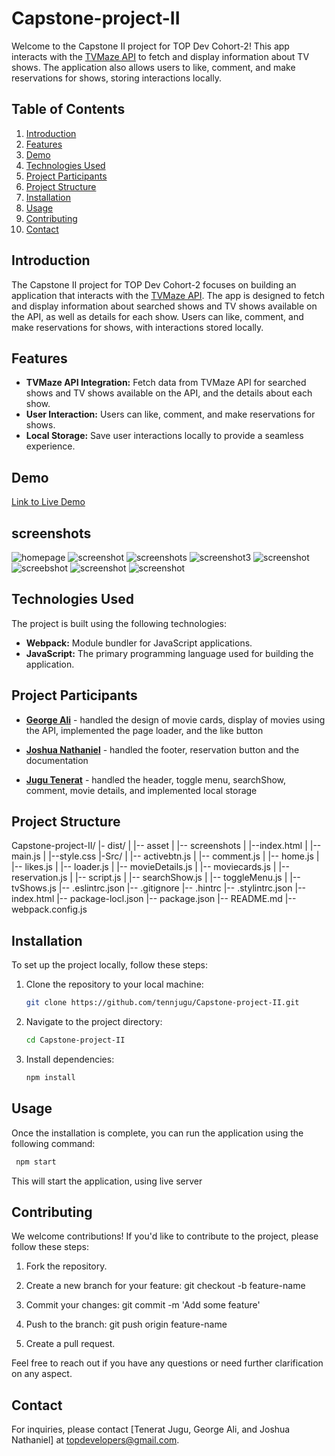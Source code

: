 # Capstone-project-II

Welcome to the Capstone II project for TOP Dev Cohort-2! This app interacts with the [TVMaze API](https://api.tvmaze.com/) to fetch and display information about TV shows. The application also allows users to like, comment, and make reservations for shows, storing interactions locally.

## Table of Contents

1. [Introduction](#introduction)
2. [Features](#features)
3. [Demo](#demo)
4. [Technologies Used](#technologies-used)
5. [Project Participants](#project-participants)
6. [Project Structure](#project-structure)
7. [Installation](#installation)
8. [Usage](#usage)
9. [Contributing](#contributing)
10. [Contact](#contact)

## Introduction

The Capstone II project for TOP Dev Cohort-2 focuses on building an application that interacts with the [TVMaze API](https://api.tvmaze.com/). The app is designed to fetch and display information about searched shows and TV shows available on the API, as well as details for each show. Users can like, comment, and make reservations for shows, with interactions stored locally.

## Features

- **TVMaze API Integration:** Fetch data from TVMaze API for searched shows and TV shows available on the API, and the details about each show.
- **User Interaction:** Users can like, comment, and make reservations for shows.
- **Local Storage:** Save user interactions locally to provide a seamless experience.

## Demo

[Link to Live Demo](https://tennjugu.github.io/Capstone-project-II/)

## screenshots

![homepage](dist/screenshots/home-page.png)
![screenshot](dist/screenshots/movie-search.png)
![screenshots](dist/screenshots/movie-details.png)
![screenshot3](dist/screenshots/comment.png)
![screenshot](dist/screenshots/comments.png)
![screebshot](dist/screenshots/reservation.png)
![screenshot](dist/screenshots/reservations.png)
![screenshot](dist/screenshots/mobileview.png)

## Technologies Used

The project is built using the following technologies:

- **Webpack:** Module bundler for JavaScript applications.
- **JavaScript:** The primary programming language used for building the application.

## Project Participants

- [**George Ali**](https://github.com/Mogle7Arkad) - handled the design of movie cards, display of movies using the API, implemented the page loader, and the like button
  
- [**Joshua Nathaniel**](https://github.com/Bazzy09) - handled the footer, reservation button and the documentation
  
- [**Jugu Tenerat**](https://github.com/tennjugu) - handled the header, toggle menu, searchShow, comment, movie details, and implemented local storage

## Project Structure

Capstone-project-II/
|- dist/
|   |-- asset
|   |-- screenshots
|   |--index.html
|   |--main.js
|   |--style.css
|-Src/
|   |-- activebtn.js
|   |-- comment.js
|   |-- home.js
|   |-- likes.js
|   |-- loader.js
|   |-- movieDetails.js
|   |-- moviecards.js
|   |-- reservation.js
|   |-- script.js
|   |-- searchShow.js
|   |-- toggleMenu.js
|   |-- tvShows.js
|-- .eslintrc.json
|-- .gitignore
|-- .hintrc
|-- .stylintrc.json
|-- index.html
|-- package-locl.json
|-- package.json
|-- README.md
|-- webpack.config.js

## Installation

To set up the project locally, follow these steps:

1. Clone the repository to your local machine:

   ```bash
   git clone https://github.com/tennjugu/Capstone-project-II.git
   ```

2. Navigate to the project directory:

   ```bash
   cd Capstone-project-II
   ```

3. Install dependencies:

   ```bash
   npm install
   ```

## Usage

Once the installation is complete, you can run the application using the following command:

  ``` bash
   npm start
   ```

This will start the application, using live server

## Contributing

We welcome contributions! If you'd like to contribute to the project, please follow these steps:

1. Fork the repository.

2. Create a new branch for your feature: git checkout -b feature-name

3. Commit your changes: git commit -m 'Add some feature'

4. Push to the branch: git push origin feature-name

5. Create a pull request.

Feel free to reach out if you have any questions or need further clarification on any aspect.

## Contact

For inquiries, please contact [Tenerat Jugu, George Ali, and Joshua Nathaniel] at <topdevelopers@gmail.com>.
